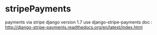 stripePayments
==============

payments via stripe
django version 1.7
use django-stripe-payments
doc : http://django-stripe-payments.readthedocs.org/en/latest/index.html
